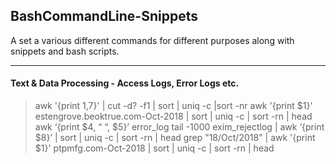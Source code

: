 ## BashCommandLine-Snippets
A set a various different commands for different purposes along with snippets and bash scripts.

--------

#### Text & Data Processing - Access Logs, Error Logs etc.
> awk '{print $1,$7}' <name of access_log> | cut -d? -f1 | sort | uniq -c |sort -nr
> awk '{print $1}' estengrove.beoktrue.com-Oct-2018 | sort | uniq -c | sort -rn | head
> awk ‘{print $4, “ “, $5}’ error_log
> tail -1000 exim_rejectlog | awk ‘{print $8}’ | sort | uniq -c | sort -rn | head
> grep "18/Oct/2018" |  awk '{print $1}' ptpmfg.com-Oct-2018 | sort | uniq -c | sort -rn | head
